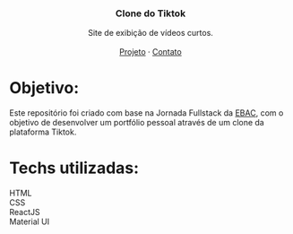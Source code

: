 <p align="center">

  <h3 align="center">Clone do Tiktok</h3>

  <p align="center">
    Site de exibição de vídeos curtos.
       <br />
    <br />
    <a href="https://tiktok-reactjs.netlify.app/">Projeto</a>
    ·
    <a href="https://www.linkedin.com/in/nicoly-oliveira-da-cunha/">Contato</a>
  </p>
</p>

# Objetivo:
Este repositório foi criado com base na Jornada Fullstack da <a href="https://ebaconline.com.br/">EBAC</a>, com o objetivo de desenvolver um portfólio pessoal através de um clone da plataforma Tiktok.

# Techs utilizadas: 
HTML<br>
CSS<br>
ReactJS<br>
Material UI
